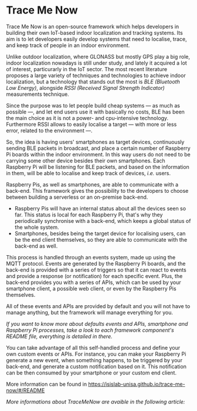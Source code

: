 # Trace Me Now

Trace Me Now is an open-source framework which helps developers in building their own IoT-based indoor localization and tracking systems. Its aim is to let developers easily develop systems that need to localise, trace, and keep track of people in an indoor environment. 

Unlike outdoor localization, where GLONASS but mostly GPS play a big role, indoor localization nowadays is still under study, and lately it acquired a lot of interest, particurarly in the IoT sector. The most recent literature proposes a large variety of techniques and technologies to achieve indoor localization, but a technology that stands out the most is *BLE (Bluetooth Low Energy)*, alongside *RSSI (Received Signal Strength Indicator)* measurements technique.

Since the purpose was to let people build cheap systems — as much as possible —, and let end users use it with basically no costs, BLE has been the main choice as it is not a power- and cpu-intensive technology. Furthermore RSSI allows to easily localise a target — with more or less error, related to the environment —.

So, the idea is having users' smartphones as target devices, continuously sending BLE packets in broadcast, and place a certain number of Raspberry Pi boards within the indoor environment. In this way users do not need to be carrying some other device besides their own smartphones. Each Raspberry Pi will be listening for BLE packets, and based on the information in them, will be able to localise and keep track of devices, *i.e.* users. 

Raspberry Pis, as well as smartphones, are able to communicate with a back-end. This framework gives the possibility to the developers to choose between building a serverless or an on-premise back-end.
- Raspberry Pis will have an internal status about all the devices seen so far. This status is local for each Raspberry Pi, that's why they periodically synchronise with a back-end, which keeps a global status of the whole system.
- Smartphones, besides being the target device for localising users, can be the end client themselves, so they are able to communicate with the back-end as well.

This process is handled through an events system, made up using the MQTT protocol. Events are generated by the Raspberry Pi boards, and the back-end is provided with a series of triggers so that it can react to events and provide a response (or notification) for each specific event. Plus, the back-end provides you with a series of APIs, which can be used by your smartphone client, a possible web client, or even by the Raspberry Pis themselves.

All of these events and APIs are provided by default and you will not have to manage anything, but the framework will manage everything for you. 

*If you want to know more about defaults events and APIs, smartphone and Raspberry Pi processes, take a look to each framework component's README file, everything is detailed in there.*

You can take advantage of all this self-handled process and define your own custom events or APIs. For instance, you can make your Raspberry Pi generate a new event, when something happens, to be triggered by your back-end, and generate a custom notification based on it. This notification can be then consumed by your smartphone or your custom end client.

More information can be found in https://isislab-unisa.github.io/trace-me-now/#/README

*More informations about TraceMeNow are avaible in the following article:*

